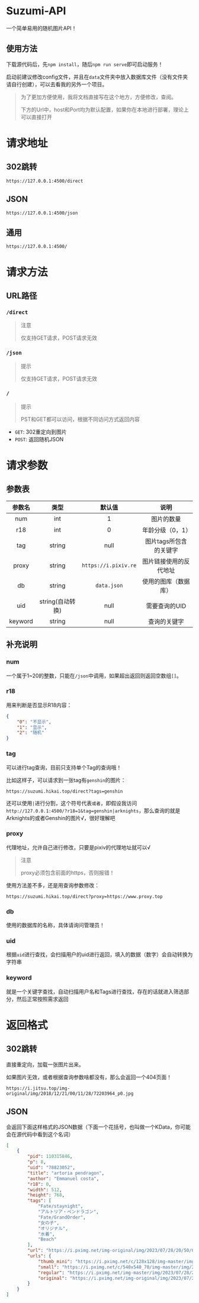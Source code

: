 # Suzumi-API

一个简单易用的随机图片API！

## 使用方法

下载源代码后，先`npm install`，随后`npm run serve`即可启动服务！

启动前建议修改config文件，并且在`data`文件夹中放入数据库文件（没有文件夹请自行创建），可以去看我的另外一个项目。

> 为了更加方便使用，我将文档直接写在这个地方，方便修改，查阅。
>
> 下方的Url中，host和Port均为默认配置，如果你在本地进行部署，理论上可以直接打开

# 请求地址

## 302跳转

```
https://127.0.0.1:4500/direct
```

## JSON

```
https://127.0.0.1:4500/json
```

## 通用

```
https://127.0.0.1:4500/
```

# 请求方法

## URL路径

### `/direct`

> 注意
> 
> 仅支持GET请求，POST请求无效

### `/json`

> 提示
> 
> 仅支持GET请求，POST请求无效

### `/`

> 提示
> 
> PST和GET都可以访问，根据不同访问方式返回内容

- `GET`: 302重定向到图片
- `POST`: 返回随机JSON

# 请求参数

## 参数表

| 参数名  |       类型       |        默认值        |          说明          |
| :-----: | :--------------: | :------------------: | :--------------------: |
|   num   |       int        |          1           |       图片的数量       |
|   r18   |       int        |          0           |    年龄分级（0，1）    |
|   tag   |      string      |         null         | 图片tags所包含的关键字 |
|  proxy  |      string      | `https://i.pixiv.re` | 图片链接使用的反代地址 |
|   db    |      string      |     `data.json`      |  使用的图库（数据库）  |
|   uid   | string(自动转换) |         null         |     需要查询的UID      |
| keyword |      string      |         null         |      查询的关键字      |

## 补充说明

### num

一个属于1~20的整数，只能在`/json`中调用，如果超出返回则返回空数组`[]`。

### r18

用来判断是否显示R18内容：

```json
{
    "0": "不显示",
    "1": "显示",
    "2": "随机"
}
```

### tag

可以进行tag查询，目前只支持单个Tag的查询哦！

比如这样子，可以请求到一张tag有`genshin`的图片：

```
https://suzumi.hikai.top/direct?tags=genshin
```

还可以使用`|`进行分割，这个符号代表`或者`，即假设我访问`http://127.0.0.1:4500/?r18=1&tag=genshin|arknights`，那么查询的就是Arknights的或者Genshin的图片√，很好理解吧

### proxy

代理地址，允许自己进行修改，只要是pixiv的代理地址就可以√

> 注意
> 
> proxy必须包含前面的https，否则报错！

使用方法差不多，还是用查询参数修改：

```
https://suzumi.hikai.top/direct?proxy=https://www.proxy.top
```

### db

使用的数据库的名称，具体请询问管理员！

### uid

根据`uid`进行查找，会扫描用户的uid进行返回，填入的数据（数字）会自动转换为字符串

### keyword

就是一个关键字查找，自动扫描用户名和Tags进行查找，存在的话就进入筛选部分，然后正常按照需求返回

# 返回格式

## 302跳转

直接重定向，加载一张图片出来。

如果图片无效，或者根据查询参数啥都没有，那么会返回一个404页面！

```
https://i.jitsu.top/img-original/img/2018/12/21/00/11/28/72203964_p0.jpg
```

## JSON

会返回下面这样格式的JSON数据（下面一个花括号，也叫做一个KData，你可能会在源代码中看到这个名词）

```json
[
    {
        "pid": 110315846,
        "p": 8,
        "uid": "78823052",
        "title": "artoria pendragon",
        "author": "Emmanuel costa",
        "r18": 0,
        "width": 512,
        "height": 768,
        "tags": [
            "Fate/staynight",
            "アルトリア・ペンドラゴン",
            "Fate/GrandOrder",
            "女の子",
            "オリジナル",
            "水着",
            "Beach"
        ],
        "url": "https://i.pximg.net/img-original/img/2023/07/28/20/50/03/110315846_p0.png",
        "urls": {
            "thumb_mini": "https://i.pximg.net/c/128x128/img-master/img/2023/07/28/20/50/03/110315846_p0_square1200.jpg",
            "small": "https://i.pximg.net/c/540x540_70/img-master/img/2023/07/28/20/50/03/110315846_p0_master1200.jpg",
            "regular": "https://i.pximg.net/img-master/img/2023/07/28/20/50/03/110315846_p0_master1200.jpg",
            "original": "https://i.pximg.net/img-original/img/2023/07/28/20/50/03/110315846_p0.png"
        }
    }
]
```